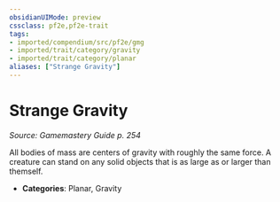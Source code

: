 ```yaml
---
obsidianUIMode: preview
cssclass: pf2e,pf2e-trait
tags:
- imported/compendium/src/pf2e/gmg
- imported/trait/category/gravity
- imported/trait/category/planar
aliases: ["Strange Gravity"]
---
```

# Strange Gravity  
*Source: Gamemastery Guide p. 254*  

All bodies of mass are centers of gravity with roughly the same force. A creature can stand on any solid objects that is as large as or larger than themself.

- **Categories**: Planar, Gravity